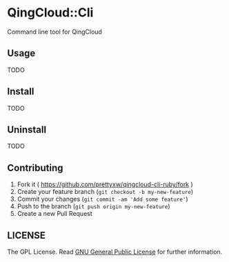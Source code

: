 # QingCloud::Cli

Command line tool for QingCloud

## Usage

TODO

## Install

TODO

## Uninstall

TODO

## Contributing

1. Fork it ( https://github.com/prettyxw/qingcloud-cli-ruby/fork )
2. Create your feature branch (`git checkout -b my-new-feature`)
3. Commit your changes (`git commit -am 'Add some feature'`)
4. Push to the branch (`git push origin my-new-feature`)
5. Create a new Pull Request

LICENSE
-------
The GPL License. Read [GNU General Public License](http://www.gnu.org/licenses/gpl.html) for further information.